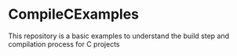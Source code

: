 # CompileCExamples
This repository is a basic examples to understand the build step and compilation process for C projects
